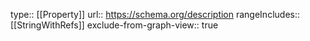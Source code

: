 type:: [[Property]]
url:: https://schema.org/description
rangeIncludes:: [[StringWithRefs]]
exclude-from-graph-view:: true
